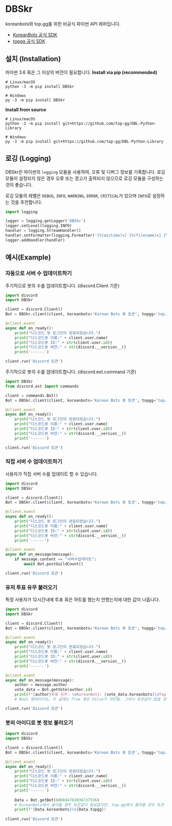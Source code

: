 # DBSkr
koreanbots와 top.gg를 위한 비공식 파이썬 API 레퍼입니다.
* [KoreanBots 공식 SDK](https://github.com/koreanbots/py-sdk)
* [topgg 공식 SDK](https://github.com/top-gg/python-sdk)

## 설치 (Installation)
파이썬 3.6 혹은 그 이상의 버전이 필요합니다.
**Install via pip (recommended)**
```
# Linux/macOS
python -3 -m pip install DBSkr

# Windows
py -3 -m pip install DBSkr
```

**Install from source**
```
# Linux/macOS
python -3 -m pip install git+https://github.com/top-gg/DBL-Python-Library

# Windows
py -3 -m pip install git+https://github.com/top-gg/DBL-Python-Library
```
## 로깅 (Logging)
DBSkr은 파이썬의 `logging` 모듈을 사용하여, 오류 및 디버그 정보를 기록합니다.
로깅 모듈이 설정되지 않은 경우 오류 또는 경고가 출력되지 않으므로 로깅 모듈을 구성하는 것이 좋습니다.

로깅 모듈의 레벨은 `DEBUG`, `INFO`, `WARNING`, `ERROR`, `CRITICAL`가 있으며 `INFO`로 설정하는 것을 추천합니다.
```python
import logging

logger = logging.getLogger('DBSkr')
logger.setLevel(logging.INFO)
handler = logging.StreamHandler()
handler.setFormatter(logging.Formatter('[%(asctime)s] [%(filename)s] [%(name)s:%(module)s] [%(levelname)s]: %(message)s'))
logger.addHandler(handler)
```

## 예시(Example)

### 자동으로 서버 수 업데이트하기
주기적으로 봇의 수를 업데이트합니다. (discord.Client 기준)
```python
import discord
import DBSkr

client = discord.Client()
Bot = DBSkr.client(client, koreanbots='Korean Bots 봇 토큰', topgg='top.gg 봇 토큰',autopost=True)

@client.event
async def on_ready():
    print("디스코드 봇 로그인이 완료되었습니다.")
    print("디스코드봇 이름:" + client.user.name)
    print("디스코드봇 ID:" + str(client.user.id))
    print("디스코드봇 버전:" + str(discord.__version__))
    print('------')

client.run('Discord 토큰')
```

주기적으로 봇의 수를 업데이트합니다. (discord.ext.command 기준)
```python
import DBSkr
from discord.ext import commands

client = commands.Bot()
Bot = DBSkr.client(client, koreanbots='Korean Bots 봇 토큰', topgg='top.gg 봇 토큰',autopost=True)

@client.event
async def on_ready():
    print("디스코드 봇 로그인이 완료되었습니다.")
    print("디스코드봇 이름:" + client.user.name)
    print("디스코드봇 ID:" + str(client.user.id))
    print("디스코드봇 버전:" + str(discord.__version__))
    print('------')

client.run('Discord 토큰')
```

### 직접 서버 수 업데이트하기
사용자가 직접 서버 수를 업데이트 할 수 있습니다.
```python
import discord
import DBSkr

client = discord.Client()
Bot = DBSkr.client(client, koreanbots='Korean Bots 봇 토큰', topgg='top.gg 봇 토큰')

@client.event
async def on_ready():
    print("디스코드 봇 로그인이 완료되었습니다.")
    print("디스코드봇 이름:" + client.user.name)
    print("디스코드봇 ID:" + str(client.user.id))
    print("디스코드봇 버전:" + str(discord.__version__))
    print('------')

@client.event
async def on_message(message):
    if message.content == "서버수업데이트":
        await Bot.postGuildCount()

client.run('Discord 토큰')
```

### 유저 투표 유무 불러오기
특정 사용자가 12시간내에 투표 혹은 하트를 했는지 안했는지에 대한 값이 나옵니다.
```python
import discord
import DBSkr

client = discord.Client()
Bot = DBSkr.client(client, koreanbots='Korean Bots 봇 토큰', topgg='top.gg 봇 토큰')

@client.event
async def on_ready():
    print("디스코드 봇 로그인이 완료되었습니다.")
    print("디스코드봇 이름:" + client.user.name)
    print("디스코드봇 ID:" + str(client.user.id))
    print("디스코드봇 버전:" + str(discord.__version__))
    print('------')

@client.event
async def on_message(message):
    author = message.author
    vote_data = Bot.getVote(author.id)
    print(f"{author}투표 유무: \nKoreanBots: {vote_data.koreanbots}\nTop.gg: {vote_data.topgg}")
    # Bool 형태이므로, 두 값에는 True 혹은 False가 리턴됨. 그러나 토큰값이 없을 경우 None이 이런됨.

client.run('Discord 토큰')
```

### 봇의 아이디로 봇 정보 불러오기
```python
import discord
import DBSkr

client = discord.Client()
Bot = DBSkr.client(client, koreanbots='Korean Bots 봇 토큰', topgg='top.gg 봇 토큰')

@client.event
async def on_ready():
    print("디스코드 봇 로그인이 완료되었습니다.")
    print("디스코드봇 이름:" + client.user.name)
    print("디스코드봇 ID:" + str(client.user.id))
    print("디스코드봇 버전:" + str(discord.__version__))
    print('------')
    
    Data = Bot.getBot(680694763036737536)
    # Koreanbots에서 불러올 경우 토큰값이 필요없지만, top.gg에서 불러올 경우 토큰 값이 필요함.
    print(f"{Data.koreanbots}\n{Data.topgg})
    
client.run('Discord 토큰')
```

